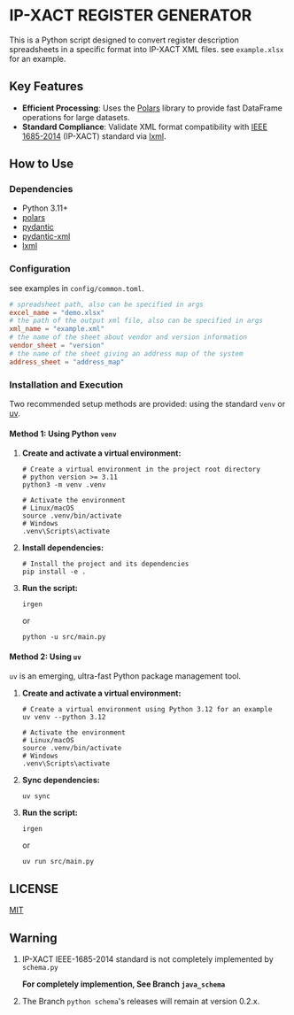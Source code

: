# IP-XACT REGISTER GENERATOR

This is a Python script designed to convert register description spreadsheets in a specific format into IP-XACT XML files. see `example.xlsx` for an example.

## Key Features

- **Efficient Processing**: Uses the [Polars](https://www.pola.rs/) library to provide fast DataFrame operations for large datasets.
- **Standard Compliance**: Validate XML format compatibility with [IEEE 1685-2014](https://ieeexplore.ieee.org/document/6898803) (IP-XACT) standard
 via [lxml](https://lxml.de/).

## How to Use

### Dependencies

- Python 3.11+
- [polars](https://www.pola.rs/)
- [pydantic](https://docs.pydantic.dev/latest/)
- [pydantic-xml](https://pydantic-xml.readthedocs.io/en/latest/index.html)
- [lxml](https://lxml.de/)

### Configuration

see examples in `config/common.toml`. 
```toml
# spreadsheet path, also can be specified in args
excel_name = "demo.xlsx"
# the path of the output xml file, also can be specified in args
xml_name = "example.xml"
# the name of the sheet about vendor and version information
vendor_sheet = "version"
# the name of the sheet giving an address map of the system
address_sheet = "address_map"
```

### Installation and Execution

Two recommended setup methods are provided: using the standard `venv` or [uv](https://docs.astral.sh/uv/).

#### Method 1: Using Python `venv`

1. **Create and activate a virtual environment:**

   ```shell
   # Create a virtual environment in the project root directory  
   # python version >= 3.11
   python3 -m venv .venv  
   
   # Activate the environment  
   # Linux/macOS  
   source .venv/bin/activate  
   # Windows  
   .venv\Scripts\activate  
   ```

2. **Install dependencies:**

   ```shell
   # Install the project and its dependencies  
   pip install -e .  
   ```

3. **Run the script:**

   ```shell
   irgen
   ```
   or
   ```shell
   python -u src/main.py
   ```

#### Method 2: Using `uv`

`uv` is an emerging, ultra-fast Python package management tool.

1. **Create and activate a virtual environment:**

   ```shell
   # Create a virtual environment using Python 3.12 for an example
   uv venv --python 3.12  
   
   # Activate the environment  
   # Linux/macOS  
   source .venv/bin/activate  
   # Windows  
   .venv\Scripts\activate  
   ```

2. **Sync dependencies:**

   ```shell
   uv sync
   ```

3. **Run the script:**

   ```shell
   irgen
   ```
   or
   ```shell
   uv run src/main.py
   ```

## LICENSE

[MIT](LICENSE)

## Warning
1. IP-XACT IEEE-1685-2014 standard is not completely implemented by `schema.py`

   **For completely implemention, See Branch `java_schema`**

2. The Branch `python schema`'s releases will remain at version 0.2.x.
